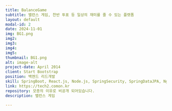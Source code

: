 ```yaml
---
title: BalanceGame
subtitle: 밸런스 게임, 찬반 투표 등 일상의 재미를 줄 수 있는 플랫폼
layout: default
modal-id: 2
date: 2024-11-01
img: BG1.png
img2: 
img3: 
img4: 
img5: 
thumbnail: BG1.png
alt: image-alt
project-date: April 2014
client: Start Bootstrap
position: 백엔드 리드개발
skill: SpringBoot, React.js, Node.js, SpringSecurity, SpringDataJPA, NginX, WebSocket, Ubuntu, MySql, phpMyAdmin, REST API
link: https://tech2.comon.kr
repository: 모종의 이유로 비공개 되어있습니다.
description: 밸런스 게임

---
```

